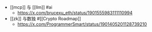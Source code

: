 - [[mcp]] 与 [[llm]] #ai
	- https://x.com/brucexu_eth/status/1901555983111110994
- [[zk]] 与数独 #[[Crypto Roadmap]]
	- https://x.com/ProgrammerSmart/status/1901405201128739210